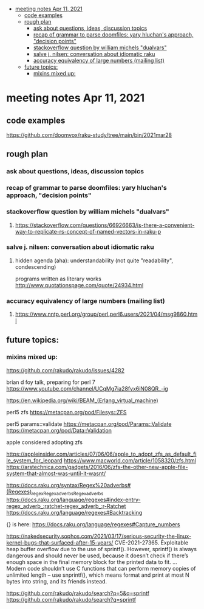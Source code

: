 - [meeting notes Apr 11, 2021](#org6fcd8e2)
  - [code examples](#orgb7eca05)
  - [rough plan](#orgf7203a2)
    - [ask about questions, ideas, discussion topics](#orgc7932b2)
    - [recap of grammar to parse doomfiles: yary hluchan's approach, "decision points"](#orga98c06c)
    - [stackoverflow question by william michels "dualvars"](#org4a8a028)
    - [salve j. nilsen: conversation about idiomatic raku](#orgd7fd56c)
    - [accuracy equivalency of large numbers (mailing list)](#orgddc7469)
  - [future topics:](#org5b31d69)
    - [mixins mixed up:](#org5b18cfd)


<a id="org6fcd8e2"></a>

# meeting notes Apr 11, 2021


<a id="orgb7eca05"></a>

## code examples

<https://github.com/doomvox/raku-study/tree/main/bin/2021mar28>


<a id="orgf7203a2"></a>

## rough plan


<a id="orgc7932b2"></a>

### ask about questions, ideas, discussion topics


<a id="orga98c06c"></a>

### recap of grammar to parse doomfiles: yary hluchan's approach, "decision points"


<a id="org4a8a028"></a>

### stackoverflow question by william michels "dualvars"

1.  <https://stackoverflow.com/questions/66926663/is-there-a-convenient-way-to-replicate-rs-concept-of-named-vectors-in-raku-p>


<a id="orgd7fd56c"></a>

### salve j. nilsen: conversation about idiomatic raku

1.  hidden agenda (aha): understandability (not quite "readability", condescending)

    programs written as literary works <http://www.quotationspage.com/quote/24934.html>


<a id="orgddc7469"></a>

### accuracy equivalency of large numbers (mailing list)

1.  <https://www.nntp.perl.org/group/perl.perl6.users/2021/04/msg9860.html>


<a id="org5b31d69"></a>

## future topics:


<a id="org5b18cfd"></a>

### mixins mixed up:

<https://github.com/rakudo/rakudo/issues/4282>

brian d foy talk, preparing for perl 7 <https://www.youtube.com/channel/UCqMg7ia28fvx6iN08QR_-ig>

<https://en.wikipedia.org/wiki/BEAM_(Erlang_virtual_machine)>

perl5 zfs <https://metacpan.org/pod/Filesys::ZFS>

perl5 params::validate <https://metacpan.org/pod/Params::Validate> <https://metacpan.org/pod/Data::Validation>

apple considered adopting zfs

<https://appleinsider.com/articles/07/06/06/apple_to_adopt_zfs_as_default_file_system_for_leopard> <https://www.macworld.com/article/1058320/zfs.html> <https://arstechnica.com/gadgets/2016/06/zfs-the-other-new-apple-file-system-that-almost-was-until-it-wasnt/>

<https://docs.raku.org/syntax/Regex%20adverbs#(Regexes)><sub>regex</sub><sub>Regex</sub><sub>adverbs</sub><sub>Regex</sub><sub>adverbs</sub> <https://docs.raku.org/language/regexes#index-entry-regex_adverb_:ratchet-regex_adverb_:r-Ratchet> <https://docs.raku.org/language/regexes#Backtracking>

{} is here: <https://docs.raku.org/language/regexes#Capture_numbers>

<https://nakedsecurity.sophos.com/2021/03/17/serious-security-the-linux-kernel-bugs-that-surfaced-after-15-years/> CVE-2021-27365. Exploitable heap buffer overflow due to the use of sprintf(). However, sprintf() is always dangerous and should never be used, because it doesn’t check if there’s enough space in the final memory block for the printed data to fit. &#x2026; Modern code shouldn’t use C functions that can perform memory copies of unlimited length – use snprintf(), which means format and print at most N bytes into string, and its friends instead.

<https://github.com/rakudo/rakudo/search?p=5&q=sprintf> <https://github.com/rakudo/rakudo/search?q=sprintf>
